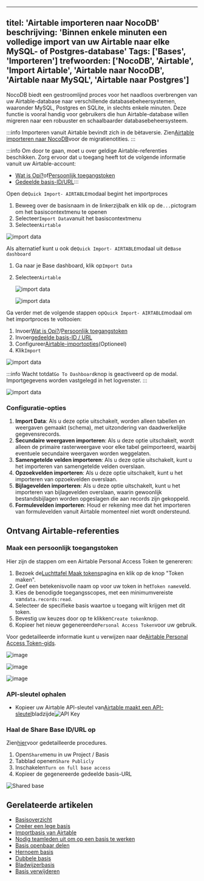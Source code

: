 ***

titel: 'Airtable importeren naar NocoDB'
beschrijving: 'Binnen enkele minuten een volledige import van uw Airtable naar elke MySQL- of Postgres-database'
Tags: \['Bases', 'Importeren']
trefwoorden: \['NocoDB', 'Airtable', 'Import Airtable', 'Airtable naar NocoDB', 'Airtable naar MySQL', 'Airtable naar Postgres']
--------------------------------------------------------------------------------------------------------------------------------

NocoDB biedt een gestroomlijnd proces voor het naadloos overbrengen van uw Airtable-database naar verschillende databasebeheersystemen, waaronder MySQL, Postgres en SQLite, in slechts enkele minuten. Deze functie is vooral handig voor gebruikers die hun Airtable-database willen migreren naar een robuuster en schaalbaarder databasebeheersysteem.

:::info
Importeren vanuit Airtable bevindt zich in de bètaversie. Zien[Airtable importeren naar NocoDB](https://github.com/nocodb/nocodb/discussions/2122)voor de migratienotities.
:::

:::info
Om door te gaan, moet u over geldige Airtable-referenties beschikken. Zorg ervoor dat u toegang heeft tot de volgende informatie vanuit uw Airtable-account:

* [Wat is Opi?](#retrieve-api-key)of[Persoonlijk toegangstoken](#create-personal-access-token)
* [Gedeelde basis-ID/URL](#retrieve-share-base-id--url):::

Open de`Quick Import- AIRTABLE`modaal begint het importproces

1. Beweeg over de basisnaam in de linkerzijbalk en klik op de`...`pictogram om het basiscontextmenu te openen
2. Selecteer`Import Data`vanuit het basiscontextmenu
3. Selecteer`Airtable`

![import data](/img/v2/base/base-import-airtable-1.png)

Als alternatief kunt u ook de`Quick Import- AIRTABLE`modaal uit de`Base dashboard`

1. Ga naar je Base dashboard, klik op`Import Data`
2. Selecteer`Airtable`

   ![import data](/img/v2/base/base-import-from-dashboard-1.png)

   ![import data](/img/v2/base/base-import-from-dashboard-2.png)

Ga verder met de volgende stappen op`Quick Import- AIRTABLE`modaal om het importproces te voltooien:

1. Invoer[Wat is Opi?](#retrieve-api-key)/[Persoonlijk toegangstoken](#create-personal-access-token)
2. Invoer[gedeelde basis-ID / URL](#retrieve-share-base-id--url)
3. Configureer[Airtable-importopties](#configuration-options)(Optioneel)
4. Klik`Import`

![import data](/img/v2/base/base-import-airtable-2.png)

:::info
Wacht totdat`Go To Dashboard`knop is geactiveerd op de modal. Importgegevens worden vastgelegd in het logvenster.
:::

![import data](/img/v2/base/base-import-airtable-3.png)

### Configuratie-opties

1. **Import Data**: Als u deze optie uitschakelt, worden alleen tabellen en weergaven gemaakt (schema), met uitzondering van daadwerkelijke gegevensrecords.
2. **Secundaire weergaven importeren**: Als u deze optie uitschakelt, wordt alleen de primaire rasterweergave voor elke tabel geïmporteerd, waarbij eventuele secundaire weergaven worden weggelaten.
3. **Samengetelde velden importeren**: Als u deze optie uitschakelt, kunt u het importeren van samengetelde velden overslaan.
4. **Opzoekvelden importeren**: Als u deze optie uitschakelt, kunt u het importeren van opzoekvelden overslaan.
5. **Bijlagevelden importeren**: Als u deze optie uitschakelt, kunt u het importeren van bijlagevelden overslaan, waarin gewoonlijk bestandsbijlagen worden opgeslagen die aan records zijn gekoppeld.
6. **Formulevelden importeren**: Houd er rekening mee dat het importeren van formulevelden vanuit Airtable momenteel niet wordt ondersteund.

## Ontvang Airtable-referenties

### Maak een persoonlijk toegangstoken

Hier zijn de stappen om een Airtable Personal Access Token te genereren:

1. Bezoek de[Luchttafel Maak tokens](https://airtable.com/create/tokens)pagina en klik op de knop "Token maken".
2. Geef een betekenisvolle naam op voor uw token in het`Token name`veld.
3. Kies de benodigde toegangsscopes, met een minimumvereiste van`data.records:read`.
4. Selecteer de specifieke basis waartoe u toegang wilt krijgen met dit token.
5. Bevestig uw keuzes door op te klikken`Create token`knop.
6. Kopieer het nieuw gegenereerde`Personal Access Token`voor uw gebruik.

Voor gedetailleerde informatie kunt u verwijzen naar de[Airtable Personal Access Token-gids](https://airtable.com/developers/web/guides/personal-access-tokens).

![image](/img/v2/base/pat-1.png)

![image](/img/v2/base/pat-2.png)

![image](/img/v2/base/pat-3.png)

### API-sleutel ophalen

* Kopieer uw Airtable API-sleutel van[Airtable maakt een API-sleutel](https://airtable.com/create/apikey)bladzijde![API Key](/img/v2/base/airtable-api-key.png)

### Haal de Share Base ID/URL op

Zien[hier](https://support.airtable.com/hc/en-us/articles/205752117-Creating-a-base-share-link-or-a-view-share-link#basesharelink)voor gedetailleerde procedures.

1. Open`Share`menu in uw Project / Basis
2. Tabblad openen`Share Publicly`
3. Inschakelen`Turn on full base access`
4. Kopieer de gegenereerde gedeelde basis-URL

![Shared base](/img/v2/base/airtable-share-base.png)

## Gerelateerde artikelen

* [Basisoverzicht](/bases/base-overview)
* [Creëer een lege basis](/bases/create-base)
* [Importbasis van Airtable](/bases/import-base-from-airtable)
* [Nodig teamleden uit om op een basis te werken](/bases/base-collaboration)
* [Basis openbaar delen](/bases/share-base)
* [Hernoem basis](/bases/actions-on-base#rename-base)
* [Dubbele basis](/bases/actions-on-base#duplicate-base)
* [Bladwijzerbasis](/bases/actions-on-base#star-base)
* [Basis verwijderen](/bases/actions-on-base#delete-base)
